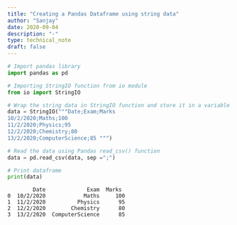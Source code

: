 ```yaml
---
title: "Creating a Pandas Dataframe using string data"
author: "Sanjay"
date: 2020-09-04
description: "-"
type: technical_note
draft: false
---
```


```python
# Import pandas library  
import pandas as pd
```


```python
# Importing StringIO function from io module 
from io import StringIO 
```


```python
# Wrap the string data in StringIO function and store it in a variable
data = StringIO("""Date;Exam;Marks 
10/2/2020;Maths;100 
11/2/2020;Physics;95
12/2/2020;Chemistry;80 
13/2/2020;ComputerScience;85 """) 
```


```python
# Read the data using Pandas read_csv() function 
data = pd.read_csv(data, sep =";") 
```


```python
# Print dataframe  
print(data) 
```

            Date             Exam  Marks 
    0  10/2/2020            Maths     100
    1  11/2/2020          Physics      95
    2  12/2/2020        Chemistry      80
    3  13/2/2020  ComputerScience      85


